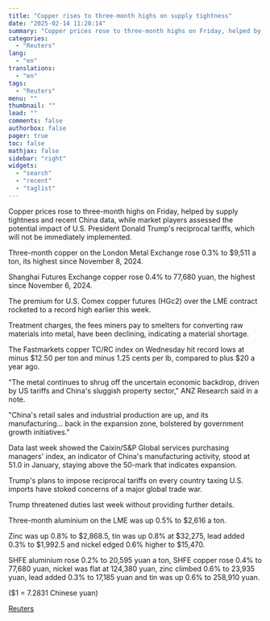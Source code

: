 ```yaml
---
title: "Copper rises to three-month highs on supply tightness"
date: "2025-02-14 11:20:14"
summary: "Copper prices rose to three-month highs on Friday, helped by supply tightness and recent China data, while market players assessed the potential impact of U.S. President Donald Trump's reciprocal tariffs, which will not be immediately implemented.Three-month copper on the London Metal Exchange rose 0.3% to $9,511 a ton, its highest..."
categories:
  - "Reuters"
lang:
  - "en"
translations:
  - "en"
tags:
  - "Reuters"
menu: ""
thumbnail: ""
lead: ""
comments: false
authorbox: false
pager: true
toc: false
mathjax: false
sidebar: "right"
widgets:
  - "search"
  - "recent"
  - "taglist"
---
```


Copper prices rose to three-month highs on Friday, helped by supply tightness and recent China data, while market players assessed the potential impact of U.S. President Donald Trump's reciprocal tariffs, which will not be immediately implemented.

Three-month copper on the London Metal Exchange rose 0.3% to $9,511 a ton, its highest since November 8, 2024.

Shanghai Futures Exchange copper rose 0.4% to 77,680 yuan, the highest since November 6, 2024.

The premium for U.S. Comex copper futures (HGc2) over the LME contract rocketed to a record high earlier this week.

Treatment charges, the fees miners pay to smelters for converting raw materials into metal, have been declining, indicating a material shortage.

The Fastmarkets copper TC/RC index on Wednesday hit record lows at minus $12.50 per ton and minus 1.25 cents per lb, compared to plus $20 a year ago.

"The metal continues to shrug off the uncertain economic backdrop, driven by US tariffs and China's sluggish property sector," ANZ Research said in a note.

"China's retail sales and industrial production are up, and its manufacturing... back in the expansion zone, bolstered by government growth initiatives."

Data last week showed the Caixin/S&P Global services purchasing managers' index, an indicator of China's manufacturing activity, stood at 51.0 in January, staying above the 50-mark that indicates expansion.

Trump's plans to impose reciprocal tariffs on every country taxing U.S. imports have stoked concerns of a major global trade war.

Trump threatened duties last week without providing further details.

Three-month aluminium on the LME was up 0.5% to $2,616 a ton.

Zinc was up 0.8% to $2,868.5, tin was up 0.8% at $32,275, lead added 0.3% to $1,992.5 and nickel edged 0.6% higher to $15,470.

SHFE aluminium rose 0.2% to 20,595 yuan a ton, SHFE copper rose 0.4% to 77,680 yuan, nickel was flat at 124,380 yuan, zinc climbed 0.6% to 23,935 yuan, lead added 0.3% to 17,185 yuan and tin was up 0.6% to 258,910 yuan.

($1 = 7.2831 Chinese yuan)

[Reuters](https://www.tradingview.com/news/reuters.com,2025:newsml_L1N3P503E:0-copper-rises-to-three-month-highs-on-supply-tightness/)
